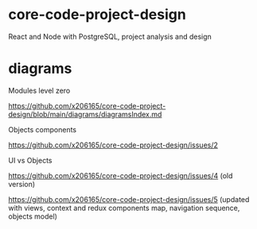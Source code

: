 # core-code-project-design

React and Node with PostgreSQL, project analysis and design

# diagrams

Modules level zero

https://github.com/x206165/core-code-project-design/blob/main/diagrams/diagramsIndex.md

Objects components

https://github.com/x206165/core-code-project-design/issues/2

UI vs Objects

https://github.com/x206165/core-code-project-design/issues/4  (old version) 

https://github.com/x206165/core-code-project-design/issues/5  (updated with views, context and redux components map, navigation sequence, objects model) 


